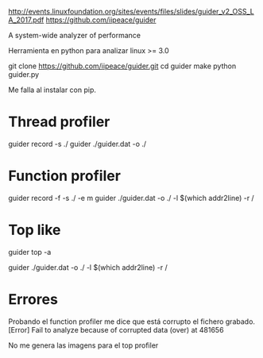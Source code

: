 http://events.linuxfoundation.org/sites/events/files/slides/guider_v2_OSS_LA_2017.pdf
https://github.com/iipeace/guider

A system-wide analyzer of performance

Herramienta en python para analizar linux >= 3.0

git clone https://github.com/iipeace/guider.git
cd guider
make
python guider.py

Me falla al instalar con pip.


# Thread profiler
guider record -s ./
guider ./guider.dat -o ./

# Function profiler
guider record -f -s ./ -e m
guider ./guider.dat -o ./ -l $(which addr2line) -r /

# Top like
guider top -a





guider ./guider.dat -o ./ -l $(which addr2line) -r /

# Errores
Probando el function profiler me dice que está corrupto el fichero grabado.
[Error] Fail to analyze because of corrupted data (over) at 481656

No me genera las imagens para el top profiler
